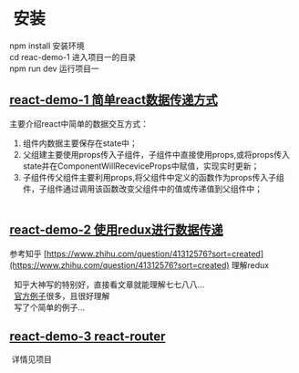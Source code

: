 #  安装  


  npm install 安装环境  
  cd reac-demo-1 进入项目一的目录  
  npm run dev 运行项目一
  
## [react-demo-1 简单react数据传递方式](/react-demo-1)

主要介绍react中简单的数据交互方式：  

1. 组件内数据主要保存在state中；  
2. 父组建主要使用props传入子组件，子组件中直接使用props,或将props传入state并在ComponentWillReceviceProps中赋值，实现实时更新；  
3. 子组件传父组件主要利用props,将父组件中定义的函数作为props传入子组件，子组件通过调用该函数改变父组件中的值或传递值到父组件中；  
    
## [react-demo-2 使用redux进行数据传递](/react-demo-2)

   参考知乎 [https://www.zhihu.com/question/41312576?sort=created](https://www.zhihu.com/question/41312576?sort=created) 理解redux
  
   知乎大神写的特别好，直接看文章就能理解七七八八...  
   [官方例子](http://www.redux.org.cn/)很多，且很好理解  
   写了个简单的例子...

## [react-demo-3 react-router](/react-demo-3)

  详情见项目
  
  

